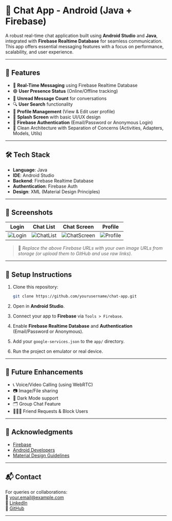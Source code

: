 # 💬 Chat App - Android (Java + Firebase)

A robust real-time chat application built using **Android Studio** and **Java**, integrated with **Firebase Realtime Database** for seamless communication. This app offers essential messaging features with a focus on performance, scalability, and user experience.

---

## 🚀 Features

- 🔄 **Real-Time Messaging** using Firebase Realtime Database  
- 🟢 **User Presence Status** (Online/Offline tracking)  
- 🔔 **Unread Message Count** for conversations  
- 🔍 **User Search** functionality  
- 👤 **Profile Management** (View & Edit user profile)  
- 🎨 **Splash Screen** with basic UI/UX design  
- 🔐 **Firebase Authentication** (Email/Password or Anonymous Login)  
- 🔧 Clean Architecture with Separation of Concerns (Activities, Adapters, Models, Utils)

---

## 🛠️ Tech Stack

- **Language**: Java  
- **IDE**: Android Studio  
- **Backend**: Firebase Realtime Database  
- **Authentication**: Firebase Auth  
- **Design**: XML (Material Design Principles)  

---

## 📸 Screenshots

| Login | Chat List | Chat Screen | Profile |  
|------|-----------|-------------|---------|  
| ![Login](https://firebasestorage.googleapis.com/v0/b/chatappmedia/o/login.jpg?alt=media) | ![ChatList](https://firebasestorage.googleapis.com/v0/b/chatappmedia/o/chatlist.jpg?alt=media) | ![ChatScreen](https://firebasestorage.googleapis.com/v0/b/chatappmedia/o/chatscreen.jpg?alt=media) | ![Profile](https://firebasestorage.googleapis.com/v0/b/chatappmedia/o/profile.jpg?alt=media) |

> 📌 *Replace the above Firebase URLs with your own image URLs from storage (or upload them to GitHub and use raw links).*

---

## 🔧 Setup Instructions

1. Clone this repository:
    ```bash
    git clone https://github.com/yourusername/chat-app.git
    ```

2. Open in **Android Studio**.

3. Connect your app to **Firebase** via `Tools > Firebase`.

4. Enable **Firebase Realtime Database** and **Authentication** (Email/Password or Anonymous).

5. Add your `google-services.json` to the `app/` directory.

6. Run the project on emulator or real device.

---

## 🧠 Future Enhancements

- 📞 Voice/Video Calling (using WebRTC)  
- 📷 Image/File sharing  
- 🌙 Dark Mode support  
- 🗂️ Group Chat Feature  
- 🧑‍🤝‍🧑 Friend Requests & Block Users  

---

## 🙌 Acknowledgments

- [Firebase](https://firebase.google.com/)  
- [Android Developers](https://developer.android.com/)  
- [Material Design Guidelines](https://m3.material.io/)  

---

## 📬 Contact

For queries or collaborations:  
📧 your.email@example.com  
🔗 [LinkedIn](https://linkedin.com/in/your-profile)  
🐙 [GitHub](https://github.com/yourusername)

---
